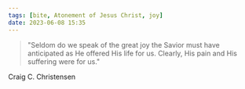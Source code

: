 ```yaml
---
tags: [bite, Atonement of Jesus Christ, joy]
date: 2023-06-08 15:35
---
```


> "Seldom do we speak of the great joy the Savior must have anticipated as He offered His life for us. Clearly, His pain and His suffering were for us."

Craig C. Christensen
